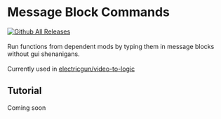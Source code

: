 # Message Block Commands
[![Github All Releases](https://img.shields.io/github/downloads/electricgun/message-block-commands/total.svg)]() <br> <br>
Run functions from dependent mods by typing them in message blocks without gui shenanigans. <br>
<br>
Currently used in [electricgun/video-to-logic](https://github.com/ElectricGun/video-to-logic)
## Tutorial
Coming soon

